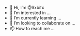 - 👋 Hi, I’m @Sxbitx
- 👀 I’m interested in ...
- 🌱 I’m currently learning ...
- 💞️ I’m looking to collaborate on ...
- 📫 How to reach me ...

<!---
Sxbitx/Sxbitx is a ✨ special ✨ repository because its `README.md` (this file) appears on your GitHub profile.
You can click the Preview link to take a look at your changes.
--->
